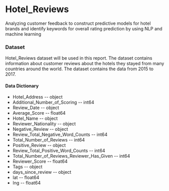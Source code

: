 # Hotel_Reviews
Analyzing customer feedback to construct predictive models for hotel brands and identify keywords for overall rating prediction by using NLP and machine learning 

### Dataset

Hotel_Reviews dataset will be used in this report. The dataset contains information about customer reviews about the hotels they stayed from many countries around the world. The dataset contains the data from 2015 to 2017.

#### Data Dictionary

- Hotel_Address                               --  object 
- Additional_Number_of_Scoring                --  int64  
- Review_Date                                 --  object 
- Average_Score                               --  float64
- Hotel_Name                                  --  object 
- Reviewer_Nationality                        --  object 
- Negative_Review                             --  object 
- Review_Total_Negative_Word_Counts           --  int64  
- Total_Number_of_Reviews                     --  int64  
- Positive_Review                             --  object 
- Review_Total_Positive_Word_Counts           --  int64  
- Total_Number_of_Reviews_Reviewer_Has_Given  --  int64  
- Reviewer_Score                              --  float64
- Tags                                        --  object 
- days_since_review                           --  object 
- lat                                         --  float64
- lng                                         --  float64
